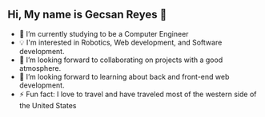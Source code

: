 ## Hi, My name is Gecsan Reyes 👋

- 🌱 I’m currently studying to be a Computer Engineer
- 💡 I'm interested in Robotics, Web development, and Software development.
- 📜 I’m looking forward to collaborating on projects with a good atmosphere.
- 🤔 I’m looking forward to learning about back and front-end web development.
- ⚡ Fun fact: I love to travel and have traveled most of the western side of the United States

<!--
**Gecsan/Gecsan** is a ✨ _special_ ✨ repository because its `README.md` (this file) appears on your GitHub profile.

Here are some ideas to get you started:

- 🔭 I’m currently working on ...
- 🌱 I’m currently learning ...
- 👯 I’m looking to collaborate on ...
- 🤔 I’m looking for help with ...
- 💬 Ask me about ...
- 📫 How to reach me: ...
- 😄 Pronouns: ...
- ⚡ Fun fact: ...
-->
